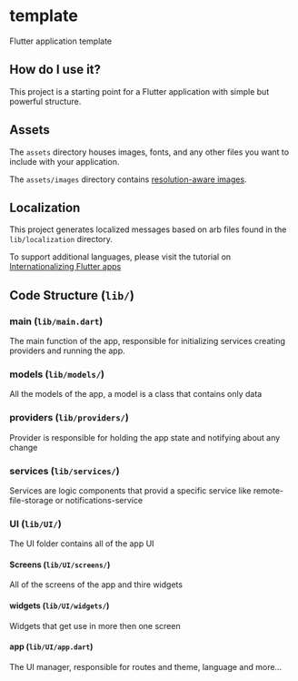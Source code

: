 # template

Flutter application template

## How do I use it?

This project is a starting point for a Flutter application with simple but powerful structure.

## Assets

The `assets` directory houses images, fonts, and any other files you want to
include with your application.

The `assets/images` directory contains [resolution-aware
images](https://flutter.dev/docs/development/ui/assets-and-images#resolution-aware).

## Localization

This project generates localized messages based on arb files found in
the `lib/localization` directory.

To support additional languages, please visit the tutorial on
[Internationalizing Flutter
apps](https://flutter.dev/docs/development/accessibility-and-localization/internationalization)

## Code Structure (`lib/`)

### main (`lib/main.dart`)

The main function of the app, responsible for initializing services creating providers and running the app.

### models (`lib/models/`)

All the models of the app, a model is a class that contains only data

### providers (`lib/providers/`)

Provider is responsible for holding the app state and notifying about any change

### services (`lib/services/`)

Services are logic components that provid a specific service like remote-file-storage or notifications-service

### UI (`lib/UI/`)

The UI folder contains all of the app UI

#### Screens (`lib/UI/screens/`)

All of the screens of the app and thire widgets

#### widgets (`lib/UI/widgets/`)

Widgets that get use in more then one screen

#### app (`lib/UI/app.dart`)

The UI manager, responsible for routes and theme, language and more...
